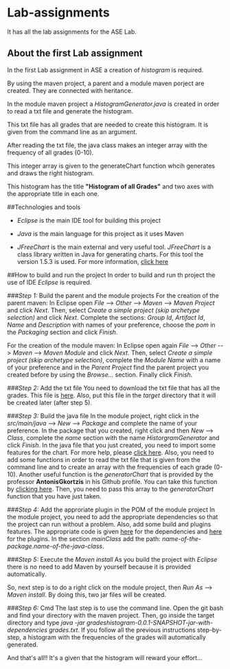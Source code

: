 # Lab-assignments
It has all the lab assignments for the ASE Lab.

## About the first Lab assignment
In the first Lab assignment in ASE a creation of *histogram* is required.

By using the maven project, a parent and a module maven porject are created. They are connected with heritance.

In the module maven project a *HistogramGenerator.java* is created in order to read a txt file and generate the histogram.

This txt file has all grades that are needed to create this histogram. It is given from the command line as an argument.

After reading the txt file, the java class makes an integer array with the frequency of all grades (0-10).

This integer array is given to the generateChart function whcih generates and draws the right histogram.

This histogram has the title **"Histogram of all Grades"** and two axes with the appropriate title in each one.

##Technologies and tools
* *Eclipse* is the main IDE tool for building this project

* *Java* is the main language for this project as it uses Maven

* *JFreeChart* is the main external and very useful tool. *JFreeChart* is a class library written in Java for generating charts.
For this tool the version 1.5.3 is used. For more information, [click here](https://mvnrepository.com/artifact/org.jfree/jfreechart)

##How to build and run the project
In order to build and run th project the use of IDE *Eclipse* is required. 

###*Step 1:* Build the parent and the module projects
For the creation of the parent maven: In Eclipse open *File* --> *Other* --> *Maven* --> *Maven Project* and click *Next*. 
Then, select *Create a simple project (skip archetype selection)* and click *Next*.
Complete the sections: *Group Id*, *Artifact Id*, *Name* and *Description* with names of your preference, 
choose the *pom* in the *Packaging* section and click *Finish*.

For the creation of the module maven: In Eclipse open again *File* --> *Other* --> *Maven* --> *Maven Module* and click *Next*.
Then, select *Create a simple project (skip archetype selection)*, complete the *Module Name* with a name of your preference 
and in the *Parent Project* find the parent project you created before by using the *Browse...* section. 
Finally click *Finish*.

###*Step 2:* Add the txt file
You need to download the txt file that has all the grades. This file is [here](https://drive.google.com/file/d/1Yz_WY_uDTqEbGGjo2SpoXjWDU9WDlnTl/view). Also, put this file in the *target* directory that it will be created later (after step 5).

###*Step 3:* Build the java file
In the module project, right click in the *src/main/java* --> *New* --> *Package* and complete the name of your preference.
In the package that you created, right click and then *New* --> *Class*, complete the *name* section with the name 
*HistorgramGenerator* and click *Finish*. In the java file that you just created, you need to import some features for the chart. 
For more help, please [click here](https://github.com/AntonisGkortzis/BuildAutomationToolsDemoProject/blob/master/histogramgenerator/src/main/java/histogramgenerator/JFreeChartXYLineChartDemo.java). Also, you need to add some functions in order to 
read the txt file that is given from the command line and to create an array with the frequencies of each grade (0-10). 
Another useful function is the *generatorChart* that is provided by the professor **AntonisGkortzis** in his Github profile. 
You can take this function by [clicking here](https://github.com/AntonisGkortzis/BuildAutomationToolsDemoProject/blob/master/histogramgenerator/src/main/java/histogramgenerator/JFreeChartXYLineChartDemo.java). 
Then, you need to pass this array to the *generatorChart* function that you have just taken.

###*Step 4:* Add the approriate plugin in the POM of the module project
In the module project, you need to add the appropriate dependencies so that the project can run without a problem. 
Also, add some build and plugins features. The appropriate code is given [here](https://maven.apache.org/guides/introduction/introduction-to-dependency-mechanism.html#Importing_Dependencies) for the dependencies and [here](https://maven.apache.org/guides/mini/guide-configuring-plugins.html) for the plugins. In the section *mainClass* add the path: 
*name-of-the-package*.*name-of-the-java-class*.

###*Step 5:* Execute the *Maven install*
As you build the project with *Eclipse* there is no need to add Maven by yourself because it is provided automatically.

So, next step is to do a right click on the module project, then *Run As* --> *Maven install*. 
By doing this, two jar files will be created.

###*Step 6:* Cmd
The last step is to use the command line. Open the git bash and find your directory with the maven project.
Then, go inside the target directory and type *java -jar gradeshistogram-0.0.1-SNAPSHOT-jar-with-dependencies grades.txt*.
If you follow all the previous instructions step-by-step, a histogram with the frequencies of the grades will 
automatically generated.


And that's all!! It's a given that the histogram will reward your effort...
